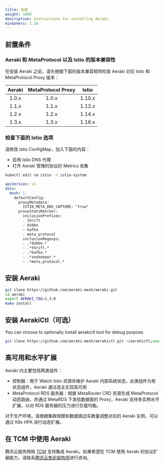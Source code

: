 ```yaml
---
title: 安装
weight: 1000
description: Instructions for installing Aeraki.
minGoVers: 1.16
---
```


## 前置条件

### Aeraki 和 MetaProtocol 以及 Istio 的版本兼容性

在安装 Aeraki 之前，请先根据下面的版本兼容矩阵检查 Aeraki 对应 Istio 和 MetaProtocol Proxy 版本：

| Aeraki       | MetaProtocol Proxy | Istio      |
|:------------:|:----------------:|:------------:|
| 1.0.x        | 1.0.x            | 1.10.x       |
| 1.1.x        |       1.1.x      | 1.12.x       |
| 1.2.x        |       1.2.x      | 1.14.x       |
| 1.3.x        |       1.3.x      | 1.16.x       |

### 检查下面的 Istio 选项

请修改 istio ConfigMap，加入下面的内容：

* 启用 Istio DNS 代理
* 打开 Aeraki 管理的协议的 Metrics 收集

```Bash
kubectl edit cm istio -n istio-system
```

```yaml
apiVersion: v1
data:
  mesh: |-
    defaultConfig:
      proxyMetadata:
        ISTIO_META_DNS_CAPTURE: "true"
      proxyStatsMatcher:
        inclusionPrefixes:
        - thrift
        - dubbo
        - kafka
        - meta_protocol
        inclusionRegexps:
        - .*dubbo.*
        - .*thrift.*
        - .*kafka.*
        - .*zookeeper.*
        - .*meta_protocol.*
```

## 安装 Aeraki

```bash
git clone https://github.com/aeraki-mesh/aeraki.git
cd aeraki
export AERAKI_TAG=1.3.0
make install
```

## 安装 AerakiCtl（可选）

You can choose to optionally install aerakictl tool for debug purpose.

```bash
git clone https://github.com/aeraki-mesh/aerakictl.git ~/aerakictl;source ~/aerakictl/aerakictl.sh
```
## 高可用和水平扩展

Aeraki 内主要包括两类组件：
* 控制器：用于 Watch Istio 资源并维护 Aeraki 内部系统状态，此类组件为有状态组件，Aeraki 通过选主实现高可用
* MetaProtocol RDS 服务器：根据 MetaRouter CRD 资源生成 MetaProtocol 动态路由，并通过 MetaRDS 下发给数据面的 Proxy，Aeraki 支持多实例水平扩展，以对 RDS 服务器的压力进行负载均衡。

对于生产环境，请根据集群规模和数据面边车数量调整对应的 Aeraki 实例，可以通过 K8s HPA 进行动态扩展。

## 在 TCM 中使用 Aeraki

腾讯云服务网格 [TCM](https://cloud.tencent.com/product/tcm) 支持集成 Aeraki。如果希望在 TCM 使用 Aeraki 的协议扩展能力，请联系[腾讯云售前架构师](https://cloud.tencent.com/act/event/connect-service?from=intro_tcm#/)进行咨询。
